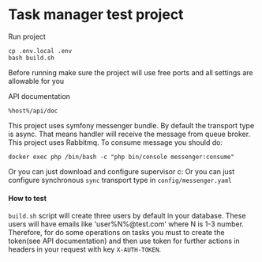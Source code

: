 # Task manager test project

Run project

```
cp .env.local .env
bash build.sh
```

Before running make sure the project will use free ports and all settings are allowable for you

API documentation

```
%host%/api/doc
```

This project uses symfony messenger bundle. By default the transport type is async. 
That means handler will receive the message from queue broker. This project uses Rabbitmq. 
To consume message you should do:
```
docker exec php /bin/bash -c "php bin/console messenger:consume"
```

Or you can just download and configure supervisor c:
Or you can just configure synchronous `sync` transport type in `config/messenger.yaml`

#### How to test
`build.sh` script will create three users by default in your database. These users will have 
emails like 'user%N%@test.com' where N is 1-3 number.
Therefore, for do some operations on tasks you must to create the token(see API documentation)
and then use token for further actions in headers in your request with key
`X-AUTH-TOKEN`.
